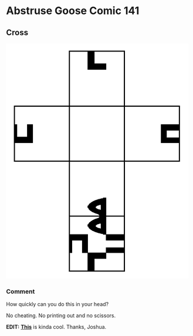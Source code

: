 # Abstruse Goose Comic 141
## Cross

![image](cross.png)
### Comment

How quickly can you do this in your head?

No cheating.  No printing out and no scissors.



<strong>EDIT:</strong> <strong><a href="https://web.archive.org/web/20171228152541/http://www.youtube.com/watch?v=6s6_A4ogm00" target="_blank" onclick="javascript: pageTracker._trackPageview('/outgoing/cube');">This</a></strong> is kinda cool.  Thanks, Joshua.


